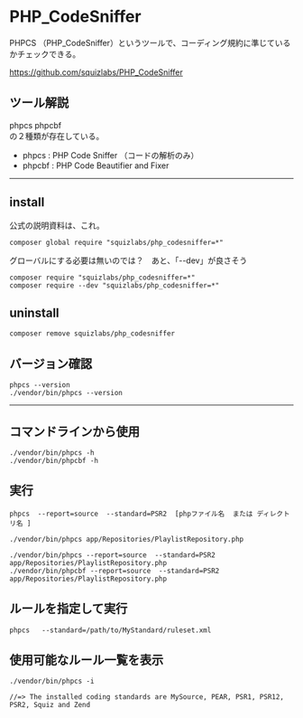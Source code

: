 # PHP_CodeSniffer
PHPCS （PHP_CodeSniffer）というツールで、コーディング規約に準じているかチェックできる。  

https://github.com/squizlabs/PHP_CodeSniffer


## ツール解説
phpcs phpcbf  
の２種類が存在している。  

* phpcs : PHP Code Sniffer （コードの解析のみ）
* phpcbf : PHP Code Beautifier and Fixer



____________________________________________________________________
## install
公式の説明資料は、これ。
```
composer global require "squizlabs/php_codesniffer=*"
```

グローバルにする必要は無いのでは？　あと、「--dev」が良さそう
```
composer require "squizlabs/php_codesniffer=*"
composer require --dev "squizlabs/php_codesniffer=*"
```

## uninstall
```
composer remove squizlabs/php_codesniffer
```

## バージョン確認
```
phpcs --version
./vendor/bin/phpcs --version
```

____________________________________________________________________
## コマンドラインから使用
```
./vendor/bin/phpcs -h
./vendor/bin/phpcbf -h
```

## 実行
```
phpcs  --report=source  --standard=PSR2  [phpファイル名  または ディレクトリ名 ] 
```

```
./vendor/bin/phpcs app/Repositories/PlaylistRepository.php

./vendor/bin/phpcs --report=source  --standard=PSR2  app/Repositories/PlaylistRepository.php
./vendor/bin/phpcbf --report=source  --standard=PSR2  app/Repositories/PlaylistRepository.php
```

## ルールを指定して実行
```
phpcs   --standard=/path/to/MyStandard/ruleset.xml
```


## 使用可能なルール一覧を表示
```
./vendor/bin/phpcs -i

//=> The installed coding standards are MySource, PEAR, PSR1, PSR12, PSR2, Squiz and Zend
```


